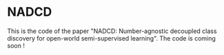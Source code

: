 # NADCD
This is the code of the paper "NADCD: Number-agnostic decoupled class discovery for open-world semi-supervised learning". The code is coming soon !
